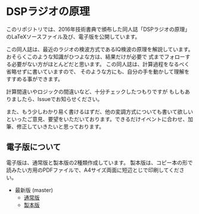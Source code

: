 # DSPラジオの原理

このリポジトリでは、2016年技術書典で頒布した同人誌「DSPラジオの原理」 のLaTeXソースファイル及び、電子版を公開しています。

この同人誌は、最近のラジオの検波方式であるIQ検波の原理を解説しています。おそらくこのような知識がひつよな方は、結果だけが必要で 式までフォローする必要がない方がほとんどだと思います。 この同人誌は、計算過程をなるべく省略せずに書いていますので、 そのような方にも、自分の手を動かして理解をすすめる事ができます。

計算間違いやロジックの間違いなど、十分チェックしたつもりですが もしもありましたら、Issueでお知らせください。

また、もう少しわかり易く書けるはずだ、他の変調方式についても書いて欲しいといったご意見、要望をいただいております。できるだけイベントに合わせ、加筆、修正していきたいと思っております。

## 電子版について
電子版は、通常版と製本版の2種類作成しています。
製本版は、コピー本の形で読みたい方用のPDFファイルで、A4サイズ両面に短辺とじで印刷してください。

* 最新版 (master)
	* [通常版](https://github.com/chomy/DSPRadioFundamental/raw/master/DSPRadioFundamental.pdf)
	* [製本版](https://github.com/chomy/DSPRadioFundamental/raw/master/DSPRadioFundamental-print.pdf)


